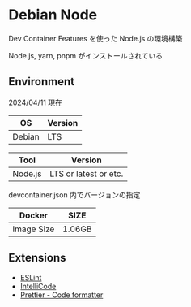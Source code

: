 # Debian Node

Dev Container Features を使った Node.js の環境構築

Node.js, yarn, pnpm がインストールされている

## Environment

2024/04/11 現在

| OS | Version |
|----|---------|
| Debian | LTS |

| Tool | Version |
|--------|------|
| Node.js | LTS or latest or etc. |
devcontainer.json 内でバージョンの指定

| Docker | SIZE |
|--------|------|
| Image Size | 1.06GB |

## Extensions

- [ESLint](https://marketplace.visualstudio.com/items?itemName=dbaeumer.vscode-eslint)
- [IntelliCode](https://marketplace.visualstudio.com/items?itemName=VisualStudioExptTeam.vscodeintellicode)
- [Prettier - Code formatter](https://marketplace.visualstudio.com/items?itemName=esbenp.prettier-vscode)
